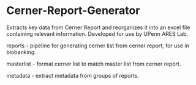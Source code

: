 # Cerner-Report-Generator
Extracts key data from Cerner Report and reorganizes it into an excel file containing relevant information. 
Developed for use by UPenn ARES Lab.

reports - pipeline for generating cerner list from cerner report, for use in biobanking.

masterlist - format cerner list to match master list from cerner report.

metadata - extract metadata from groups of reports.

